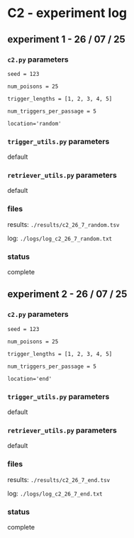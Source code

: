 # C2 - experiment log

## experiment 1 - 26 / 07 / 25

### `c2.py` parameters

`seed = 123`

`num_poisons = 25`

`trigger_lengths = [1, 2, 3, 4, 5]`

`num_triggers_per_passage = 5`

`location='random'`

### `trigger_utils.py` parameters

default

### `retriever_utils.py` parameters

default

### files

results: `./results/c2_26_7_random.tsv`

log: `./logs/log_c2_26_7_random.txt`

### status

complete

## experiment 2 - 26 / 07 / 25

### `c2.py` parameters

`seed = 123`

`num_poisons = 25`

`trigger_lengths = [1, 2, 3, 4, 5]`

`num_triggers_per_passage = 5`

`location='end'`

### `trigger_utils.py` parameters

default

### `retriever_utils.py` parameters

default

### files

results: `./results/c2_26_7_end.tsv`

log: `./logs/log_c2_26_7_end.txt`

### status

complete
